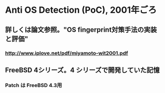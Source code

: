 # Anti OS Detection (PoC), 2001年ごろ
## 詳しくは論文参照。"OS fingerprint対策手法の実装と評価"
### http://www.iplove.net/pdf/miyamoto-wit2001.pdf
## FreeBSD 4シリーズ。4 シリーズで開発していた記憶
### Patch は FreeBSD 4.3用
